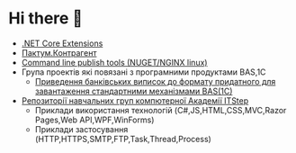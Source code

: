 # Hi there 👋

- [.NET Core Extensions](https://github.com/sabatex/Extensions)
- [Пактум.Контрагент](https://github.com/sabatex/Pactum)
- [Command line publish tools (NUGET/NGINX linux)](https://github.com/sabatex/Sabatex.Tools)
- Група проектів які повязані з програмними продуктами BAS,1C
  - [Приведення банківських виписок до формату придатного для завантаження стандартними механізмами BAS(1C)](https://sabatex.github.io/BankServiceFor1C8)
- [Репозиторії навчальних груп компютерної Академії ITStep](https://github.com/itstep-sabatex)
  - Приклади використання технологій (C#,JS,HTML,CSS,MVC,Razor Pages,Web API,WPF,WinForms)
  - Приклади застосування (HTTP,HTTPS,SMTP,FTP,Task,Thread,Process)
